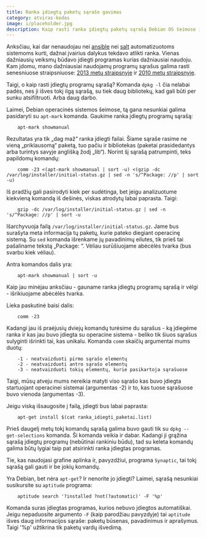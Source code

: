 ```yaml
---
title: Ranka įdiegtų paketų sąrašo gavimas
category: atviras-kodas
image: i/placeholder.jpg
description: Kaip rasti ranka įdiegtų paketų sąrašą Debian OS šeimose ir kokius kitokius pagalbinius įrankius mums duoda standartinis apt-get.
---
```


Anksčiau, kai dar nenaudojau nei [ansible](http://www.ansible.com/home) nei [salt](http://saltstack.com/) automatizuotoms sistemoms kurti, dažnai įvairius dalykus tekdavo atlikti ranka. Vienas dažniausių veiksmų būdavo įdiegti programas kurias dažniausiai naudoju. Kam įdomu, mano  dažniausiai naudojamų programų sąrašus galima rasti senesniuose straipsniuose: [2013 metų straipsnyje](/mano-projektai/kokias-programas-naudoju-2013-m) ir [2010 metų straipsnyje](/mano-projektai/kokias-programas-naudoju-2013-m).

Taigi, o kaip rasti įdiegtų programų sąrašą? Komanda `dpkg -l` čia nelabai padės, nes ji išves tokį ilgą sąrašą, su tiek daug bibliotekų, kad gali būti per sunku atsifiltruoti. Arba daug darbo.

Laimei, Debian operacinės sistemos šeimose, tą gana nesunkiai galima pasidaryti su `apt-mark` komanda. Gaukime ranka įdiegtų programų sąrašą:

```
    apt-mark showmanual
```

Rezultatas yra tik „dag maž“ ranka įdiegti failai. Šiame sąraše rasime ne vieną „priklausomą“ paketą, tuo pačiu ir bibliotekas (paketai prasidedantys arba turintys savyje anglišką žodį „lib“). Norint šį sąrašą patrumpinti, teks papildomų komandų:

```
    comm -23 <(apt-mark showmanual | sort -u) <(gzip -dc /var/log/installer/initial-status.gz | sed -n 's/^Package: //p' | sort -u)
```

Iš pradžių gali pasirodyti kiek per sudėtinga, bet jeigu analizuotume kiekvieną komandą iš dešinės, viskas atrodytų labai paprasta. Taigi:

```
    gzip -dc /var/log/installer/initial-status.gz | sed -n 's/^Package: //p' | sort -u
```

Išarchyvuoja failą `/var/log/installer/initial-status.gz`. Jame bus surašyta meta informacija tų paketų, kurie pateko diegiant operacinę sistemą. Su `sed` komanda išrenkame jų pavadinimų eilutes, tik prieš tai pašaliname tekstą „Package: “. Vėliau surūšiuojame abėcėlės tvarka (bus svarbu kiek vėliau).

Antra komandos dalis yra:

```
    apt-mark showmanual | sort -u
```

Kaip jau minėjau anksčiau - gauname ranka įdiegtų programų sąrašą ir vėlgi - išrikiuojame abėcėlės tvarka.

Lieka paskutinė baisi dalis:

```
    comm -23
```

Kadangi jau iš praėjusių dviejų komandų turėsime du sąrašus - ką įdiegėme ranka ir kas jau buvo įdiegta su operacine sistema - beliko tik šiuos sąrašus sulyginti išrinkti tai, kas unikalu. Komanda `comm` skaičių argumentai mums duotų:

```
    -1 - neatvaizduoti pirmo sąrašo elementų
    -2 - neatvaizduoti antro sąrašo elementų
    -3 - neatvaizduoti tokių elementų, kurie pasikartoja sąrašuose
```

Taigi, mūsų atveju mums nereikia matyti viso sąrašo kas buvo įdiegta startuojant operacinei sistemai (argumentas -2) ir to, kas tuose sąrašuose buvo vienoda (argumentas -3).

Jeigu viską išsaugosite į failą, įdiegti bus labai paprasta:

```
    apt-get install $(cat ranka_idiegti_paketai.list)
```

Prieš daugelį metų tokį komandų sąrašą galima buvo gauti tik su `dpkg --get-selections` komanda. Ši komanda veikia ir dabar. Kadangi ji grąžina sąrašą įdiegtų programų (nebūtinai rankiniu būdu), tad su keleta komandų galima būtų lygiai taip pat atsirinkti ranka įdiegtas programas.

Tie, kas naudojasi grafine aplinka ir, pavyzdžiui, programa `Synaptic`, tai tokį sąrašą gali gauti ir be jokių komandų.

Yra Debian, bet nėra `apt-get`? Ir nenorite jo įdiegti? Laimei, sąrašą nesunkiai susikursite su `aptitude` programa:

```
    aptitude search '?installed ?not(?automatic)' -F '%p'
```

Komanda suras įdiegtas programas, kurios nebuvo įdiegtos automatiškai. Jeigu nepaduosite argumento `-F` (kaip parodžiau pavyzdyje) tai `aptitude` išves daug informacijos sąraše: paketų būsenas, pavadinimus ir aprašymus. Taigi '%p' užtikrina tik paketų vardų išvedimą.
